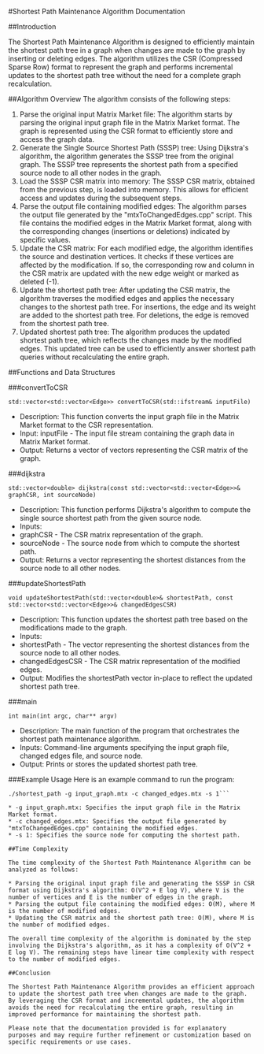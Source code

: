 #Shortest Path Maintenance Algorithm Documentation

##Introduction

The Shortest Path Maintenance Algorithm is designed to efficiently maintain the shortest path tree in a graph when changes are made to the graph by inserting or deleting edges. The algorithm utilizes the CSR (Compressed Sparse Row) format to represent the graph and performs incremental updates to the shortest path tree without the need for a complete graph recalculation.

##Algorithm Overview
The algorithm consists of the following steps:

1. Parse the original input Matrix Market file: The algorithm starts by parsing the original input graph file in the Matrix Market format. The graph is represented using the CSR format to efficiently store and access the graph data.
1. Generate the Single Source Shortest Path (SSSP) tree: Using Dijkstra's algorithm, the algorithm generates the SSSP tree from the original graph. The SSSP tree represents the shortest path from a specified source node to all other nodes in the graph.
1. Load the SSSP CSR matrix into memory: The SSSP CSR matrix, obtained from the previous step, is loaded into memory. This allows for efficient access and updates during the subsequent steps.
1. Parse the output file containing modified edges: The algorithm parses the output file generated by the "mtxToChangedEdges.cpp" script. This file contains the modified edges in the Matrix Market format, along with the corresponding changes (insertions or deletions) indicated by specific values.
1. Update the CSR matrix: For each modified edge, the algorithm identifies the source and destination vertices. It checks if these vertices are affected by the modification. If so, the corresponding row and column in the CSR matrix are updated with the new edge weight or marked as deleted (-1).
1. Update the shortest path tree: After updating the CSR matrix, the algorithm traverses the modified edges and applies the necessary changes to the shortest path tree. For insertions, the edge and its weight are added to the shortest path tree. For deletions, the edge is removed from the shortest path tree.
1. Updated shortest path tree: The algorithm produces the updated shortest path tree, which reflects the changes made by the modified edges. This updated tree can be used to efficiently answer shortest path queries without recalculating the entire graph.

##Functions and Data Structures

###convertToCSR

```
std::vector<std::vector<Edge>> convertToCSR(std::ifstream& inputFile)
```
* Description: This function converts the input graph file in the Matrix Market format to the CSR representation.
* Input: inputFile - The input file stream containing the graph data in Matrix Market format.
* Output: Returns a vector of vectors representing the CSR matrix of the graph.

###dijkstra
```
std::vector<double> dijkstra(const std::vector<std::vector<Edge>>& graphCSR, int sourceNode)
```
* Description: This function performs Dijkstra's algorithm to compute the single source shortest path from the given source node.
* Inputs:
* graphCSR - The CSR matrix representation of the graph.
* sourceNode - The source node from which to compute the shortest path.
* Output: Returns a vector representing the shortest distances from the source node to all other nodes.

###updateShortestPath
```
void updateShortestPath(std::vector<double>& shortestPath, const std::vector<std::vector<Edge>>& changedEdgesCSR)
```
* Description: This function updates the shortest path tree based on the modifications made to the graph.
* Inputs:
* shortestPath - The vector representing the shortest distances from the source node to all other nodes.
* changedEdgesCSR - The CSR matrix representation of the modified edges.
* Output: Modifies the shortestPath vector in-place to reflect the updated shortest path tree.

###main
```
int main(int argc, char** argv)
```
* Description: The main function of the program that orchestrates the shortest path maintenance algorithm.
* Inputs: Command-line arguments specifying the input graph file, changed edges file, and source node.
* Output: Prints or stores the updated shortest path tree.

###Example Usage
Here is an example command to run the program:
```
./shortest_path -g input_graph.mtx -c changed_edges.mtx -s 1```

* -g input_graph.mtx: Specifies the input graph file in the Matrix Market format.
* -c changed_edges.mtx: Specifies the output file generated by "mtxToChangedEdges.cpp" containing the modified edges.
* -s 1: Specifies the source node for computing the shortest path.

##Time Complexity

The time complexity of the Shortest Path Maintenance Algorithm can be analyzed as follows:

* Parsing the original input graph file and generating the SSSP in CSR format using Dijkstra's algorithm: O(V^2 + E log V), where V is the number of vertices and E is the number of edges in the graph.
* Parsing the output file containing the modified edges: O(M), where M is the number of modified edges.
* Updating the CSR matrix and the shortest path tree: O(M), where M is the number of modified edges.

The overall time complexity of the algorithm is dominated by the step involving the Dijkstra's algorithm, as it has a complexity of O(V^2 + E log V). The remaining steps have linear time complexity with respect to the number of modified edges.

##Conclusion

The Shortest Path Maintenance Algorithm provides an efficient approach to update the shortest path tree when changes are made to the graph. By leveraging the CSR format and incremental updates, the algorithm avoids the need for recalculating the entire graph, resulting in improved performance for maintaining the shortest path.

Please note that the documentation provided is for explanatory purposes and may require further refinement or customization based on specific requirements or use cases.
